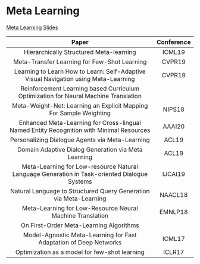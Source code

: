 # Meta Learning

[Meta Learning Slides](slides/presentation/Meta%20Learning.pdf)

| Paper | Conference |
| :---: | :---: |   
|Hierarchically Structured Meta-learning|ICML19|
|Meta-Transfer Learning for Few-Shot Learning|CVPR19|
|Learning to Learn How to Learn: Self-Adaptive Visual Navigation using Meta-Learning|CVPR19|
|Reinforcement Learning based Curriculum Optimization for Neural Machine Translation||
|Meta-Weight-Net: Learning an Explicit Mapping For Sample Weighting|NIPS18|
|Enhanced Meta-Learning for Cross-lingual Named Entity Recognition with Minimal Resources |AAAI20|
|Personalizing Dialogue Agents via Meta-Learning|ACL19|
|Domain Adaptive Dialog Generation via Meta Learning|ACL19|
|Meta-Learning for Low-resource Natural Language Generation in Task-oriented Dialogue Systems|IJCAI19|
|Natural Language to Structured Query Generation via Meta-Learning|NAACL18|
|Meta-Learning for Low-Resource Neural Machine Translation|EMNLP18|
|On First-Order Meta-Learning Algorithms | |
|Model-Agnostic Meta-Learning for Fast Adaptation of Deep Networks|ICML17|
|Optimization as a model for few-shot learning|ICLR17|

